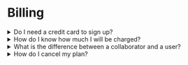 # Billing

<details>

<summary>Do I need a credit card to sign up?</summary>

No, the trial period does not require any payment methods. You can use the product risk free for the first 14 days. We will only start charging you after 14 days, so whenever you are satisfied with Aviator, you can add your credit card in the billing section.

</details>

<details>

<summary>How do I know how much I will be charged?</summary>

We charge based on the number of active collaborators in your repository. Active collaborators are defined as the collaborators who have created a Pull Request and have used Aviator on their PRs. You can review the count of Billed users in the Billing section of Aviator.

</details>

<details>

<summary>What is the difference between a collaborator and a user?</summary>

A collaborator is a GitHub user associated with the organization or repository. A user, on the other hand, is someone who has access to the Aviator dashboard. There is no cost associated with the number of users you have in your Aviator account for any plan, you only pay based on the number of active collaborators.

</details>

<details>

<summary>How do I cancel my plan?</summary>

You can send us an email at support@aviator.co to cancel your plan any time.

</details>
